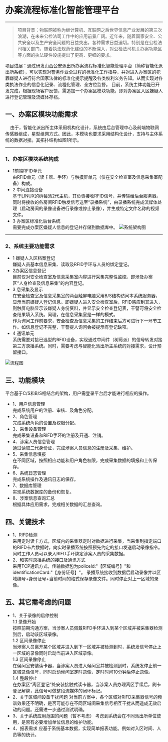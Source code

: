 # 办案流程标准化智能管理平台
***
> 项目背景：物联网被称为继计算机、互联网之后世界信息产业发展的第三次浪潮，在未来公检法司工作中的应用前景广阔。近年来，随着国家安全、公共安全以及生产安全问题的日益突出，各种需求日益迫切。特别是在公检法司相关部门，随着执法规范化建设的不断深入，对公检法司机关办案功能区等方面的执法硬件设施提出了更高、更细的要求。


项目进展：通过研发山西公安派出所办案流程标准化智能管理平台（简称智能化派出所系统），可以实现对警务作业全过程的标准化工作指导，并对进入办案区的犯罪嫌疑人进行符合国家法律的标准化提示提醒及各类权利义务告知。从而实现对各类执法作业的信息化记录、流程化管理、全方位监督。
目前，系统主体功能已开发完成，根据现场客户反馈，需追加一个办案区模块功能，即对办案区入区嫌疑人进行登记管理及流媒体存档。

## 一、办案区模块功能需求
&nbsp; &nbsp; 由于，智能化派出所主体采用机构化设计，系统由后台管理中心及前端物联网传感器组成，星型组网方式。因此，本模块也要求采用结构化设计，支持与主体系统的数据对接。其拓扑结构如图1所示。

---

### 1、办案区模块系统构成

* 1前端RFID单元    
    由RFID单元（读卡器、手环）与触摸屏单元（仅在安全检查室及信息采集室配备）构成。
* 2 中间连接设备  
基于LINUX的树莓派2代主机，其负责接收RFID信号，并传输给后台服务器。同时将接收的各房间RFID触发信号送至“录播系统”，由录播系统完成流媒体处理（启动房间的录像设备进行录像或停止录像），并生成特定文件名称的视频文件。
* 3 办案区标准化后台系统  
    需要完成办案区嫌疑人信息的登记并存储到数据库中。
![系统架构图](http://b.hiphotos.baidu.com/image/w%3D310/sign=5c7e0f3da751f3dec3b2bf65a4eff0ec/94cad1c8a786c917be5695cec13d70cf3ac757f4.jpg "系统架构图")

---

### 2、系统主要功能需求

* 1 嫌疑人入区档案登记  
嫌疑人员基本信息采集、读取及RFID手环与人员的绑定登记。
* 2办案区信息登记  
目前仅对安全检查室及信息采集室内容进行采集完整性监控。即涉及办案区“人身检查及信息采集”的内容登记。
* 3  息采集及显示  
在安全检查室及信息采集室的两台触屏电脑采用B/S结构访问本系统服务器，显示当前嫌疑人登记信息。即嫌疑人进入安全检查室后，RFID感应到其进入，则触屏电脑显示该嫌疑人身份资料，并显示安全检查登记表，干警可将安全检查结果填入系统。同理，在信息采集室是一样的模式。  
作为询问工作前要求，安全检查及信息采集的工作结束后方可进行下一环节工作。如信息登记不完整，干警提人询问会被提示有登记缺项。
* 4 通讯单元  
系统需要对接已选型的RFID设备，实现通过中间件（树莓派）的信号转发对接第三方录播系统。同时，需要考虑与智能化派出所主系统的对接需求，设计预留接口。

![流程图](http://c.hiphotos.baidu.com/image/w%3D310/sign=193ebb930123dd542173a169e108b3df/c9fcc3cec3fdfc034068244fdc3f8794a4c22631.jpg "流程图")

## 三、功能模块
平台基于C/S和B/S相结合的架构，用户需登录平台后才能进行相应的操作。  
* 1、用户信息管理  
完成系统用户的注册、审核、及角色分配。
* 2、角色管理  
完成系统角色的设置及权限分配。
* 3、采集设备管理  
完成采集设备和RIFD手环的注册及开通、注销。
* 4、涉案人员信息管理  
通过读取二代身份证，完成涉案人员信息的注册及采集、维护。
* 5、采集信息填报  
在不同区域，按照相应功能和用户角色权限，完成采集数据的填报和上传保存。
* 6、系统日志管理  
完成系统操作及通讯日志的保存。
* 7、数据库管理  
实现系统数据库的备份和恢复。
* 8、涉案信息查询汇总  
根据具体应用需求，完成相关数据的汇总查询。

## 四、关键技术
* 1、RIFD检测  
采用定时读卡方式，区域内的采集器定时对数据进行采集，当采集到指定端口的RIFD卡片数据时，向实时录播系统按照预先约定的接口发送启动录像指令。同时工作人员可以录入RIFD手环绑定涉案人员的采集数据。
* 2、和实时录播系统的接口及通讯方式  
采用TCP通讯方式，传输数据包为policeId:"【区域编号】"和identificationCard:"【身份证号】"。  录播系统接收到数据后启动录像并以区域编号+身份证号+当前时间的格式保存录像文件。同时停止对上一区域的录像。
## 五、其它需考虑的问题
* 1、关于录像的启停控制  
 1.1 录像开始  
按照前期沟通方案，当涉案人员佩戴RIFD手环进入到某个区域并被采集器检测到后，启动该区域录像。  
 1.2 区间录像停止  
当涉案人员离开某个区域并进入到下一区域并被检测到时，系统发信号停止上一区域的录像同时启动当前进入区域录像。  
1.3 区间录像停止  
在侯问室安装读卡器，当涉案人员进入候问室并被检测到时，系统发停止前一区域录像信号，同时启动侯问室定时录像，定时时间10分钟后停止录像。  
1.4 整段停止  
在办案区“离区登记”处安装接触式读卡器，当涉案人员办理离区手续后，刷卡登记解绑，此信号可做整段流媒体的闭环标记。
* 2、关于区域间设备干扰问题
对当前方案中，各个区域对RIFD采集器信号的频谱效果还不明确，是否可能存在不同区域间采集信号相互干扰从而造成无效启动的问题。还需进一步通过测试明确。
* 3、关于系统应用范围的问题（暂不考虑）
考虑到系统会在不同派出所单位使用，是否有必要增加单位信息的维护功能。
* 4、报表需求
应基于系统基本数据，实现简单报表功能。例如对入区时间、人员等的统计。
